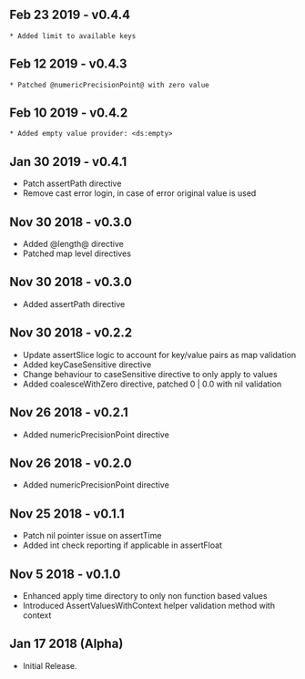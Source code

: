 ## Feb 23 2019 - v0.4.4
    * Added limit to available keys

## Feb 12 2019 - v0.4.3
    * Patched @numericPrecisionPoint@ with zero value

## Feb 10 2019 - v0.4.2
    * Added empty value provider: <ds:empty>

## Jan 30 2019 - v0.4.1
   * Patch assertPath directive
   * Remove cast error login, in case of error original value is used
    
## Nov 30 2018 - v0.3.0
   * Added @length@ directive
   * Patched map level directives

## Nov 30 2018 - v0.3.0
   * Added assertPath directive

## Nov 30 2018 - v0.2.2
   * Update assertSlice logic to account for key/value pairs as map validation
   * Added keyCaseSensitive directive
   * Change behaviour to caseSensitive directive to only apply to values
   * Added coalesceWithZero directive, patched 0 | 0.0 with nil validation

## Nov 26 2018 - v0.2.1
   * Added numericPrecisionPoint directive

## Nov 26 2018 - v0.2.0
   * Added numericPrecisionPoint directive

## Nov 25 2018 - v0.1.1
   * Patch nil pointer issue on assertTime
   * Added int check reporting if applicable in assertFloat
    
## Nov 5 2018 - v0.1.0
  * Enhanced apply time directory to only non function based values
  * Introduced AssertValuesWithContext helper validation method with context
  
## Jan 17 2018 (Alpha)
  * Initial Release.

